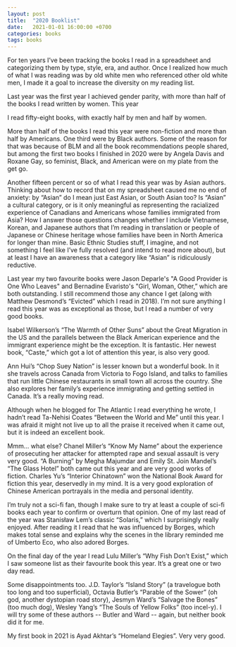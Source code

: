 ```yaml
---
layout: post
title:  "2020 Booklist"
date:   2021-01-01 16:00:00 +0700
categories: books
tags: books
---
```


For ten years I’ve been tracking the books I read in a spreadsheet and categorizing them by type, style, era, and author. Once I realized how much of what I was reading was by old white men who referenced other old white men, I made it a goal to increase the diversity on my reading list.

Last year was the first year I achieved gender parity, with more than half of the books I read written by women. This year

I read fifty-eight books, with exactly half by men and half by women.

More than half of the books I read this year were non-fiction and more than half by Americans. One third were by Black authors. Some of the reason for that was because of BLM and all the book recommendations people shared, but among the first two books I finished in 2020 were by Angela Davis and Roxane Gay, so feminist, Black, and American were on my plate from the get go.

Another fifteen percent or so of what I read this year was by Asian authors. Thinking about how to record that on my spreadsheet caused me no end of anxiety: by “Asian” do I mean just East Asian, or South Asian too? Is “Asian” a cultural category, or is it only meaningful as representing the racialized experience of Canadians and Americans whose families immigrated from Asia? How I answer those questions changes whether I include Vietnamese, Korean, and Japanese authors that I’m reading in translation or people of Japanese or Chinese heritage whose families have been in North America for longer than mine. Basic Ethnic Studies stuff, I imagine, and not something I feel like I’ve fully resolved (and intend to read more about), but at least I have an awareness that a category like “Asian” is ridiculously reductive.

Last year my two favourite books were Jason Deparle's "A Good Provider is One Who Leaves" and Bernadine Evaristo's "Girl, Woman, Other,” which are both outstanding. I still recommend those any chance I get (along with Matthew Desmond’s “Evicted” which I read in 2018). I’m not sure anything I read this year was as exceptional as those, but I read a number of very good books.

Isabel Wilkerson’s “The Warmth of Other Suns” about the Great Migration in the US and the parallels between the Black American experience and the immigrant experience might be the exception. It is fantastic. Her newest book, “Caste,” which got a lot of attention this year, is also very good.

Ann Hui’s “Chop Suey Nation” is lesser known but a wonderful book. In it she travels across Canada from Victoria to Fogo Island, and talks to families that run little Chinese restaurants in small town all across the country. She also explores her family’s experience immigrating and getting settled in Canada. It’s a really moving read.

Although when he blogged for The Atlantic I read everything he wrote, I hadn’t read Ta-Nehisi Coates “Between the World and Me” until this year. I was afraid it might not live up to all the praise it received when it came out, but it is indeed an excellent book.

Mmm… what else? Chanel Miller’s “Know My Name” about the experience of prosecuting her attacker for attempted rape and sexual assault is very very good. “A Burning” by Megha Majumdar and Emily St. Join Mandel’s “The Glass Hotel” both came out this year and are very good works of fiction. Charles Yu’s “Interior Chinatown” won the National Book Award for fiction this year, deservedly in my mind. It is a very good exploration of Chinese American portrayals in the media and personal identity.

I’m truly not a sci-fi fan, though I make sure to try at least a couple of sci-fi books each year to confirm or overturn that opinion. One of my last read of the year was Stanisław Lem’s classic “Solaris,” which I surprisingly really enjoyed. After reading it I read that he was influenced by Borges, which makes total sense and explains why the scenes in the library reminded me of Umberto Eco, who also adored Borges.

On the final day of the year I read Lulu Miller’s “Why Fish Don’t Exist,” which I saw someone list as their favourite book this year. It’s a great one or two day read.

Some disappointments too. J.D. Taylor’s “Island Story” (a travelogue both too long and too superficial), Octavia Butler’s “Parable of the Sower” (oh god, another dystopian road story), Jesmyn Ward’s “Salvage the Bones” (too much dog), Wesley Yang’s “The Souls of Yellow Folks” (too incel-y). I will try some of these authors -- Butler and Ward -- again, but neither book did it for me.

My first book in 2021 is Ayad Akhtar’s “Homeland Elegies”. Very very good.